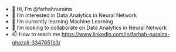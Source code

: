 - 👋 Hi, I’m @farhahnuraina
- 👀 I’m interested in Data Analytics in Neural Network
- 🌱 I’m currently learning Machine Learning
- 💞️ I’m looking to collaborate on Data Analytics in Neural Network
- 📫 How to reach me https://www.linkedin.com/in/farhah-nuraina-ghazali-3347651b3/

<!---
farhahnuraina/farhahnuraina is a ✨ special ✨ repository because its `README.md` (this file) appears on your GitHub profile.
You can click the Preview link to take a look at your changes.
--->
